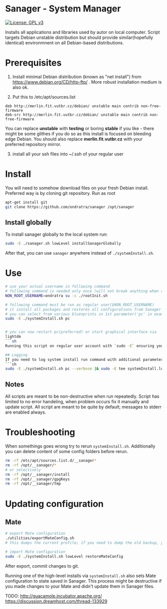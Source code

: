 # Sanager - System Manager

[![License: GPL v3](https://img.shields.io/badge/License-GPL%20v3-blue.svg)](http://www.gnu.org/licenses/gpl-3.0)

Installs all applications and libraries used by autor on local computer. Script targets Debian unstable distribution
but should provide similar(hopefully identical) environmnent on all Debian-based distributions.

# Prerequisites
1) Install minimal Debian distribution (known as "net install") from https://www.debian.org/CD/http-ftp/ .
More robust installation medium is also ok.

2) Put this to /etc/apt/sources.list
```
deb http://merlin.fit.vutbr.cz/debian/ unstable main contrib non-free-firmware
deb-src http://merlin.fit.vutbr.cz/debian/ unstable main contrib non-free-firmware
```
You can replace **unstable** with **testing** or boring **stable** if you like - there might be some glithes if you do so as this install is focused on bleeding edge Debian.
You should also replace **merlin.fit.vutbr.cz** with your preferred repository mirror.

3) install all your ssh files into ~/.ssh of your regular user

# Install
You will need to somehow download files on your fresh Debian install. Preferred way is by cloning git repository.
Run as root
```sh
apt-get install git
git clone https://github.com/ondratra/sanager /opt/sanager
```

## Install globally
To install sanager globally to the local system run:
```sh
sudo -E ./sanager.sh lowLevel installSanagerGlobally
```

After that, you can use `sanager` anywhere instead of `./systemInstall.sh`.


# Use
```sh
# use your actual username in following command
# following command is needed only once (will not break anything when run repeatedly)
NON_ROOT_USERNAME=ondratra su -c ./rootInit.sh

# following command must be run as regular user($NON_ROOT_USERNAME)
# it install all packages and restores all configurations from Sanager
# you can select from various bluenprints in 1st parameter('pc' in example)
sudo -E ./systemInstall.sh pc


# you can now restart pc(preferred) or start graphical interface via
lightdm
```sh
Running this script on regular user account with `sudo -E` ensuring your git keys, etc. will be available for the script.

## Logging
If you need to log system install run command with additional parameter `--verbose`.
```sh
sudo -E ./systemInstall.sh pc --verbose |& sudo -E tee systemInstall.log
```


## Notes
All scripts are meant to be non-destructive when run repeatedly.
Script has limited to no error handeling, when problem occurs fix it manually and update script.
All script are meant to be quite by default; messages to stderr are enabled always.

# Troubleshooting
When somethings goes wrong try to rerun `systemInstall.sh`.
Additionally you can delete content of some config folders before rerun.
```sh
rm -rf /etc/apt/sources.list.d/__sanager*
rm -rf /opt/__sanager/*
# or selectively
rm -rf /opt/__sanager/install
rm -rf /opt/__sanager/gpgKeys
rm -rf /opt/__sanager/tmp

```

# Updating configuration

## Mate
```sh
# export Mate configuration
./utilities/exportMateConfig.sh
# this dumps the current profile; if you need to dump the old backup, you can set the db path by prepending `DCONF_PROFILE=~/oldMateBackupPath`

# import Mate configuration
sudo -E ./systemInstall.sh lowLevel restoreMateConfig
```
After export, commit changes to git.

Running one of the high-level installs via `systemInstall.sh` also sets Mate configuration to state saved in Sanager.
This process might be destructive if you made changes to your Mate and didn't update them in Sanager files.





TODO:
http://guacamole.incubator.apache.org/
https://discussion.dreamhost.com/thread-133929

